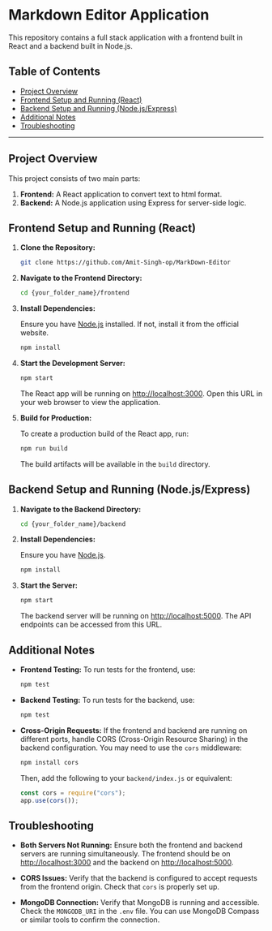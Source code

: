 # Markdown Editor Application

This repository contains a full stack application with a frontend built in React and a backend built in Node.js.

## Table of Contents

- [Project Overview](#project-overview)
- [Frontend Setup and Running (React)](#frontend-setup-and-running-react)
- [Backend Setup and Running (Node.js/Express)](#backend-setup-and-running-nodejs-express)
- [Additional Notes](#additional-notes)
- [Troubleshooting](#troubleshooting)

---

## Project Overview

This project consists of two main parts:

1. **Frontend:** A React application to convert text to html format.
2. **Backend:** A Node.js application using Express for server-side logic.

## Frontend Setup and Running (React)

1. **Clone the Repository:**

   ```bash
   git clone https://github.com/Amit-Singh-op/MarkDown-Editor
   ```

2. **Navigate to the Frontend Directory:**

   ```bash
   cd {your_folder_name}/frontend
   ```

3. **Install Dependencies:**

   Ensure you have [Node.js](https://nodejs.org/) installed. If not, install it from the official website.

   ```bash
   npm install
   ```

4. **Start the Development Server:**

   ```bash
   npm start
   ```

   The React app will be running on [http://localhost:3000](http://localhost:3000). Open this URL in your web browser to view the application.

5. **Build for Production:**

   To create a production build of the React app, run:

   ```bash
   npm run build
   ```

   The build artifacts will be available in the `build` directory.

## Backend Setup and Running (Node.js/Express)

1. **Navigate to the Backend Directory:**

   ```bash
   cd {your_folder_name}/backend
   ```

2. **Install Dependencies:**

   Ensure you have [Node.js](https://nodejs.org/).

   ```bash
   npm install
   ```

3. **Start the Server:**

   ```bash
   npm start
   ```

   The backend server will be running on [http://localhost:5000](http://localhost:5000). The API endpoints can be accessed from this URL.

## Additional Notes

- **Frontend Testing:** To run tests for the frontend, use:

  ```bash
  npm test
  ```

- **Backend Testing:** To run tests for the backend, use:

  ```bash
  npm test
  ```

- **Cross-Origin Requests:** If the frontend and backend are running on different ports, handle CORS (Cross-Origin Resource Sharing) in the backend configuration. You may need to use the `cors` middleware:

  ```bash
  npm install cors
  ```

  Then, add the following to your `backend/index.js` or equivalent:

  ```javascript
  const cors = require("cors");
  app.use(cors());
  ```

## Troubleshooting

- **Both Servers Not Running:** Ensure both the frontend and backend servers are running simultaneously. The frontend should be on [http://localhost:3000](http://localhost:3000) and the backend on [http://localhost:5000](http://localhost:5000).

- **CORS Issues:** Verify that the backend is configured to accept requests from the frontend origin. Check that `cors` is properly set up.

- **MongoDB Connection:** Verify that MongoDB is running and accessible. Check the `MONGODB_URI` in the `.env` file. You can use MongoDB Compass or similar tools to confirm the connection.

